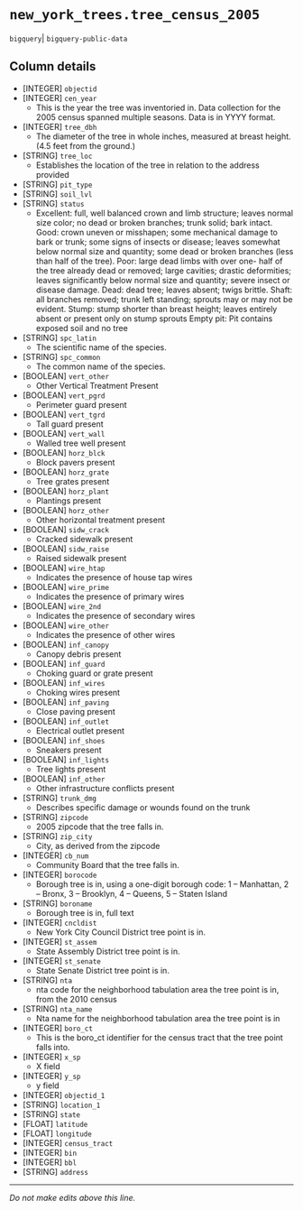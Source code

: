 # `new_york_trees.tree_census_2005`
`bigquery`| `bigquery-public-data`

## Column details
* [INTEGER]   `objectid`
* [INTEGER]   `cen_year`
  - This is the year the tree was inventoried in. Data collection for the 2005 census spanned multiple seasons. Data is in YYYY format.
* [INTEGER]   `tree_dbh`
  - The diameter of the tree in whole inches, measured at breast height. (4.5 feet from the ground.)
* [STRING]    `tree_loc`
  - Establishes the location of the tree in relation to the address provided
* [STRING]    `pit_type`
* [STRING]    `soil_lvl`
* [STRING]    `status`
  - Excellent: full, well balanced crown and limb structure; leaves normal size color; no dead or broken branches; trunk solid; bark intact. Good: crown uneven or misshapen; some mechanical damage to bark or trunk; some signs of insects or disease; leaves somewhat below normal size and quantity; some dead or broken branches (less than half of the tree). Poor: large dead limbs with over one- half of the tree already dead or removed; large cavities; drastic deformities; leaves significantly below normal size and quantity; severe insect or disease damage. Dead: dead tree; leaves absent; twigs brittle. Shaft: all branches removed; trunk left standing; sprouts may or may not be evident. Stump: stump shorter than breast height; leaves entirely absent or present only on stump sprouts Empty pit: Pit contains exposed soil and no tree
* [STRING]    `spc_latin`
  - The scientific name of the species.
* [STRING]    `spc_common`
  - The common name of the species.
* [BOOLEAN]   `vert_other`
  - Other Vertical Treatment Present
* [BOOLEAN]   `vert_pgrd`
  - Perimeter guard present
* [BOOLEAN]   `vert_tgrd`
  - Tall guard present
* [BOOLEAN]   `vert_wall`
  - Walled tree well present
* [BOOLEAN]   `horz_blck`
  - Block pavers present
* [BOOLEAN]   `horz_grate`
  - Tree grates present
* [BOOLEAN]   `horz_plant`
  - Plantings present
* [BOOLEAN]   `horz_other`
  - Other horizontal treatment present
* [BOOLEAN]   `sidw_crack`
  - Cracked sidewalk present
* [BOOLEAN]   `sidw_raise`
  - Raised sidewalk present
* [BOOLEAN]   `wire_htap`
  - Indicates the presence of house tap wires
* [BOOLEAN]   `wire_prime`
  - Indicates the presence of primary wires
* [BOOLEAN]   `wire_2nd`
  - Indicates the presence of secondary wires
* [BOOLEAN]   `wire_other`
  - Indicates the presence of other wires
* [BOOLEAN]   `inf_canopy`
  - Canopy debris present
* [BOOLEAN]   `inf_guard`
  - Choking guard or grate present
* [BOOLEAN]   `inf_wires`
  - Choking wires present
* [BOOLEAN]   `inf_paving`
  - Close paving present
* [BOOLEAN]   `inf_outlet`
  - Electrical outlet present
* [BOOLEAN]   `inf_shoes`
  - Sneakers present
* [BOOLEAN]   `inf_lights`
  - Tree lights present
* [BOOLEAN]   `inf_other`
  - Other infrastructure conflicts present
* [STRING]    `trunk_dmg`
  - Describes specific damage or wounds found on the trunk
* [STRING]    `zipcode`
  - 2005 zipcode that the tree falls in.
* [STRING]    `zip_city`
  - City, as derived from the zipcode
* [INTEGER]   `cb_num`
  - Community Board that the tree falls in.
* [INTEGER]   `borocode`
  - Borough tree is in, using a one-digit borough code: 1 – Manhattan, 2 – Bronx, 3 – Brooklyn, 4 – Queens, 5 – Staten Island
* [STRING]    `boroname`
  - Borough tree is in, full text
* [INTEGER]   `cncldist`
  - New York City Council District tree point is in.
* [INTEGER]   `st_assem`
  - State Assembly District tree point is in.
* [INTEGER]   `st_senate`
  - State Senate District tree point is in.
* [STRING]    `nta`
  - nta code for the neighborhood tabulation area the tree point is in, from the 2010 census
* [STRING]    `nta_name`
  - Nta name for the neighborhood tabulation area the tree point is in
* [INTEGER]   `boro_ct`
  - This is the boro_ct identifier for the census tract that the tree point falls into.
* [INTEGER]   `x_sp`
  - X field
* [INTEGER]   `y_sp`
  - y field
* [INTEGER]   `objectid_1`
* [STRING]    `location_1`
* [STRING]    `state`
* [FLOAT]     `latitude`
* [FLOAT]     `longitude`
* [INTEGER]   `census_tract`
* [INTEGER]   `bin`
* [INTEGER]   `bbl`
* [STRING]    `address`

-------------------------------------------------------------------------------
*Do not make edits above this line.*
